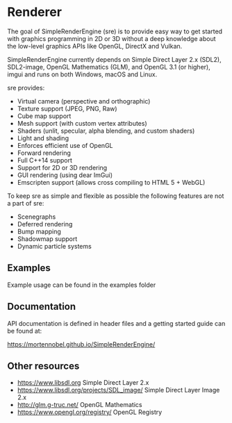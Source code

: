# Renderer

The goal of SimpleRenderEngine (sre) is to provide easy way to get started with graphics 
programming in 2D or 3D without a deep knowledge about the low-level graphics APIs like 
OpenGL, DirectX and Vulkan.
 
SimpleRenderEngine currently depends on Simple Direct Layer 2.x (SDL2), SDL2-image, OpenGL Mathematics (GLM), and OpenGL 
3.1 (or higher), imgui and runs on both Windows, macOS and Linux.
 
sre provides:
 * Virtual camera (perspective and orthographic)
 * Texture support (JPEG, PNG, Raw)
 * Cube map support
 * Mesh support (with custom vertex attributes)
 * Shaders (unlit, specular, alpha blending, and custom shaders)
 * Light and shading
 * Enforces efficient use of OpenGL
 * Forward rendering
 * Full C++14 support
 * Support for 2D or 3D rendering
 * GUI rendering (using dear ImGui)
 * Emscripten support (allows cross compiling to HTML 5 + WebGL)

To keep sre as simple and flexible as possible the following features are not a part of sre:
 * Scenegraphs
 * Deferred rendering
 * Bump mapping
 * Shadowmap support
 * Dynamic particle systems

## Examples
 
Example usage can be found in the examples folder

## Documentation

API documentation is defined in header files and a getting started guide can be found at:
 
https://mortennobel.github.io/SimpleRenderEngine/
 
## Other resources
 
 * https://www.libsdl.org Simple Direct Layer 2.x 
 * https://www.libsdl.org/projects/SDL_image/ Simple Direct Layer Image 2.x
 * http://glm.g-truc.net/ OpenGL Mathematics
 * https://www.opengl.org/registry/ OpenGL Registry
